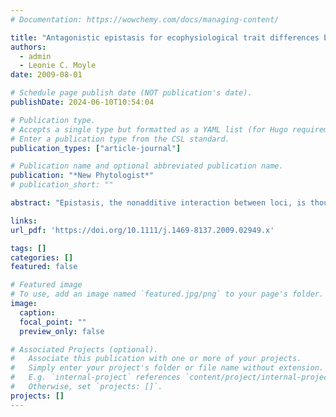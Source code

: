 ```yaml
---
# Documentation: https://wowchemy.com/docs/managing-content/

title: "Antagonistic epistasis for ecophysiological trait differences between Solanum species"
authors: 
  - admin
  - Leonie C. Moyle
date: 2009-08-01

# Schedule page publish date (NOT publication's date).
publishDate: 2024-06-10T10:54:04

# Publication type.
# Accepts a single type but formatted as a YAML list (for Hugo requirements).
# Enter a publication type from the CSL standard.
publication_types: ["article-journal"]

# Publication name and optional abbreviated publication name.
publication: "*New Phytologist*"
# publication_short: ""

abstract: "Epistasis, the nonadditive interaction between loci, is thought to play a role in many fundamental evolutionary processes, including adaptive differentiation and speciation. Focusing on species differences in ecophysiological traits, we examined the strength and direction of pairwise epistatic interactions between target chromosomal regions from one species, when co-introgressed into the genetic background of a foreign species."

links:
url_pdf: 'https://doi.org/10.1111/j.1469-8137.2009.02949.x'

tags: []
categories: []
featured: false

# Featured image
# To use, add an image named `featured.jpg/png` to your page's folder. 
image:
  caption: 
  focal_point: ""
  preview_only: false

# Associated Projects (optional).
#   Associate this publication with one or more of your projects.
#   Simply enter your project's folder or file name without extension.
#   E.g. `internal-project` references `content/project/internal-project/index.md`.
#   Otherwise, set `projects: []`.
projects: []
---
```

